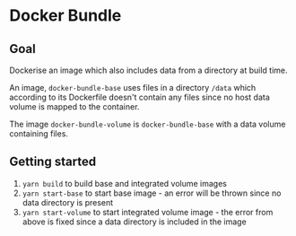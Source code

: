 # Docker Bundle

## Goal

Dockerise an image which also includes data from a directory at build time.

An image, `docker-bundle-base` uses files in a directory `/data` which according to its Dockerfile doesn't contain any files since no host data volume is mapped to the container. 

The image `docker-bundle-volume` is `docker-bundle-base` with a data volume containing files.


## Getting started

1. `yarn build` to build base and integrated volume images
2. `yarn start-base` to start base image - an error will be thrown since no data directory is present
3. `yarn start-volume` to start integrated volume image - the error from above is fixed since a data directory is included in the image
